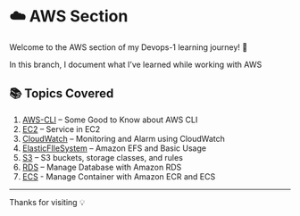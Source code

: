 # ☁️ AWS Section

Welcome to the AWS section of my Devops-1 learning journey! 🚀

In this branch, I document what I’ve learned while working with AWS

## 📚 Topics Covered

1. [AWS-CLI](./0_AWS-CLI.md) – Some Good to Know about AWS CLI
2. [EC2](./1_EC2.md) – Service in EC2
3. [CloudWatch](./2_CloudWatch.md) – Monitoring and Alarm using CloudWatch
4. [ElasticFIleSystem](./3_ElasticFIleSystem.md) – Amazon EFS and Basic Usage
5. [S3](./4_S3.md) –  S3 buckets, storage classes, and rules
6. [RDS](./5_RDS.md) – Manage Database with Amazon RDS
7. [ECS](./6_ECS.md) - Manage Container with Amazon ECR and ECS

---
Thanks for visiting 💡
